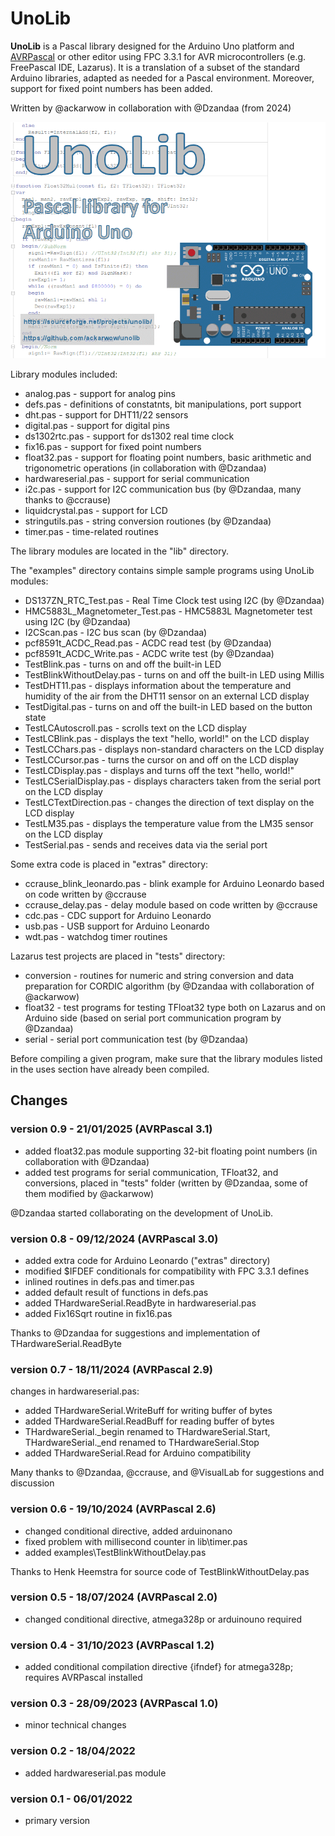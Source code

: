# UnoLib

**UnoLib** is a Pascal library designed for the Arduino Uno platform and [AVRPascal](http://akarwowski.pl/index.php?page=electronics&lang=en) or other editor using FPC 3.3.1 for AVR microcontrollers (e.g. FreePascal IDE, Lazarus).
It is a translation of a subset of the standard Arduino libraries, adapted as needed for a Pascal environment. Moreover, support for fixed point numbers has been added.

Written by @ackarwow in collaboration with @Dzandaa (from 2024)

![UnoLib](UnoLib.png)

Library modules included:

 - analog.pas - support for analog pins
 - defs.pas - definitions of constatnts, bit manipulations, port support
 - dht.pas - support for DHT11/22 sensors
 - digital.pas - support for digital pins
 - ds1302rtc.pas - support for ds1302 real time clock
 - fix16.pas - support for fixed point numbers
 - float32.pas - support for floating point numbers, basic arithmetic and trigonometric operations (in collaboration with @Dzandaa)
 - hardwareserial.pas - support for serial communication
 - i2c.pas - support for I2C communication bus (by @Dzandaa, many thanks to @ccrause)
 - liquidcrystal.pas - support for LCD
 - stringutils.pas - string conversion routiones (by @Dzandaa)
 - timer.pas - time-related routines

The library modules are located in the "lib" directory.

The "examples" directory contains simple sample programs using UnoLib modules:

 - DS137ZN_RTC_Test.pas - Real Time Clock test using I2C (by @Dzandaa)
 - HMC5883L_Magnetometer_Test.pas - HMC5883L Magnetometer test using I2C (by @Dzandaa)
 - I2CScan.pas - I2C bus scan (by @Dzandaa)
 - pcf8591t_ACDC_Read.pas - ACDC read test (by @Dzandaa)
 - pcf8591t_ACDC_Write.pas - ACDC write test (by @Dzandaa)
 - TestBlink.pas - turns on and off the built-in LED
 - TestBlinkWithoutDelay.pas - turns on and off the built-in LED using Millis
 - TestDHT11.pas - displays information about the temperature and humidity of the air
from the DHT11 sensor on an external LCD display
 - TestDigital.pas - turns on and off the built-in LED based on the button state
 - TestLCAutoscroll.pas - scrolls text on the LCD display
 - TestLCBlink.pas - displays the text "hello, world!" on the LCD display
 - TestLCChars.pas - displays non-standard characters on the LCD display
 - TestLCCursor.pas - turns the cursor on and off on the LCD display
 - TestLCDisplay.pas - displays and turns off the text "hello, world!"
 - TestLCSerialDisplay.pas - displays characters taken from the serial port on the LCD
display
 - TestLCTextDirection.pas - changes the direction of text display on the LCD display
 - TestLM35.pas - displays the temperature value from the LM35 sensor on the LCD
display
 - TestSerial.pas - sends and receives data via the serial port

Some extra code is placed in "extras" directory:

 - ccrause_blink_leonardo.pas - blink example for Arduino Leonardo based on code written by @ccrause
 - ccrause_delay.pas - delay module based on code written by @ccrause
 - cdc.pas - CDC support for Arduino Leonardo
 - usb.pas - USB support for Arduino Leonardo
 - wdt.pas - watchdog timer routines

Lazarus test projects are placed in "tests" directory:

- conversion - routines for numeric and string conversion and data preparation for CORDIC algorithm (by @Dzandaa with collaboration of @ackarwow)
- float32 - test programs for testing TFloat32 type both on Lazarus and on Arduino side (based on serial port communication program by @Dzandaa)
- serial - serial port communication test (by @Dzandaa)

Before compiling a given program, make sure that the library modules listed in the uses section
have already been compiled.

## Changes

### version 0.9 - 21/01/2025 (AVRPascal 3.1)

 - added float32.pas module supporting 32-bit floating point numbers (in collaboration with @Dzandaa)
 - added test programs for serial communication, TFloat32, and conversions, placed in "tests" folder (written by @Dzandaa, some of them modified by @ackarwow)

@Dzandaa started collaborating on the development of UnoLib.

### version 0.8 - 09/12/2024 (AVRPascal 3.0)

 - added extra code for Arduino Leonardo ("extras" directory)
 - modified $IFDEF conditionals for compatibility with FPC 3.3.1 defines
 - inlined routines in defs.pas and timer.pas
 - added default result of functions in defs.pas
 - added THardwareSerial.ReadByte in hardwareserial.pas
 - added Fix16Sqrt routine in fix16.pas

Thanks to @Dzandaa for suggestions and implementation of THardwareSerial.ReadByte

### version 0.7 - 18/11/2024 (AVRPascal 2.9)
changes in hardwareserial.pas:

 - added THardwareSerial.WriteBuff for writing buffer of bytes
 - added THardwareSerial.ReadBuff for reading buffer of bytes
 - THardwareSerial._begin renamed to THardwareSerial.Start, THardwareSerial._end renamed to THardwareSerial.Stop
 - added THardwareSerial.Read for Arduino compatibility

Many thanks to @Dzandaa, @ccrause, and @VisualLab for suggestions and discussion

### version 0.6 - 19/10/2024 (AVRPascal 2.6)

 - changed conditional directive, added arduinonano
 - fixed problem with millisecond counter in lib\timer.pas
 - added examples\TestBlinkWithoutDelay.pas

Thanks to Henk Heemstra for source code of TestBlinkWithoutDelay.pas

### version 0.5 - 18/07/2024 (AVRPascal 2.0)

 - changed conditional directive, atmega328p or arduinouno required

### version 0.4 - 31/10/2023 (AVRPascal 1.2)

 - added conditional compilation directive {ifndef} for atmega328p; requires AVRPascal installed

### version 0.3 - 28/09/2023 (AVRPascal 1.0)

 - minor technical changes

### version 0.2 - 18/04/2022

 - added hardwareserial.pas module

### version 0.1 - 06/01/2022

 - primary version







